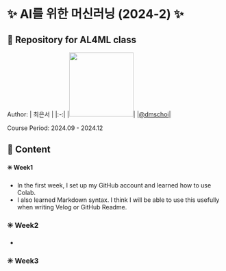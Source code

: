 # :sparkles: AI를 위한 머신러닝 (2024-2) :sparkles:

## :mag_right: Repository for AL4ML class
   
Author:
| 최은서 |
|:-:|
|<img src="https://avatars.githubusercontent.com/u/127280706?v=4" width="150" height="150"/>|
|[@dmschoi](https://github.com/dmschoi)|

Course Period: 2024.09 - 2024.12   
   
## :page_facing_up: Content
#### :eight_spoked_asterisk: Week1
- In the first week, I set up my GitHub account and learned how to use Colab.
- I also learned Markdown syntax. I think I will be able to use this usefully when writing Velog or GitHub Readme.
### :eight_spoked_asterisk: Week2
- 
### :eight_spoked_asterisk: Week3
